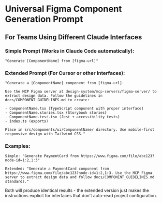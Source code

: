 # Universal Figma Component Generation Prompt

## For Teams Using Different Claude Interfaces

### Simple Prompt (Works in Claude Code automatically):
```
"Generate [ComponentName] from [figma-url]"
```

### Extended Prompt (For Cursor or other interfaces):
```
"Generate a [ComponentName] component from [figma-url].

Use the MCP Figma server at design-system/mcp-servers/figma-server/ to extract design data. Follow the guidelines in docs/COMPONENT_GUIDELINES.md to create:

- ComponentName.tsx (TypeScript component with proper interface)
- ComponentName.stories.tsx (Storybook stories)  
- ComponentName.test.tsx (Jest + accessibility tests)
- index.ts (exports)

Place in src/components/ui/ComponentName/ directory. Use mobile-first responsive design with Tailwind CSS."
```

### Examples:
```
Simple: "Generate PaymentCard from https://www.figma.com/file/abc123?node-id=1:2,1:3"

Extended: "Generate a PaymentCard component from https://www.figma.com/file/abc123?node-id=1:2,1:3. Use the MCP Figma server to extract design data and follow docs/COMPONENT_GUIDELINES.md standards."
```

Both will produce identical results - the extended version just makes the instructions explicit for interfaces that don't auto-read project configuration.